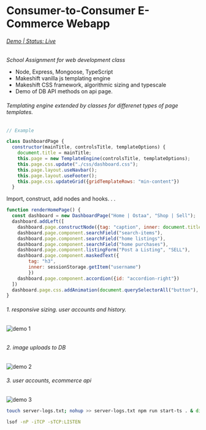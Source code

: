 # Consumer-to-Consumer E-Commerce Webapp

###### [Demo | Status: Live](http://143.198.57.139:8008/)

_School Assignment for web development class_

- Node, Express, Mongoose, TypeScript
- Makeshift vanilla js templating engine
- Makeshift CSS framework, algorithmic sizing and typescale
- Demo of DB API methods on api page.

###### Templating engine extended by classes for differenet types of page templates.

```javascript
// Example

class DashboardPage {
  constructor(mainTitle, controlsTitle, templateOptions) {
    document.title = mainTitle;
    this.page = new TemplateEngine(controlsTitle, templateOptions);
    this.page.css.update("./css/dashboard.css");
    this.page.layout.useNavbar();
    this.page.layout.useFooter();
    this.page.css.updateGrid({gridTemplateRows: "min-content"})
  }
```

Import, construct, add nodes and hooks. . .

```JavaScript
function renderHomePage() {
  const dashboard = new DashboardPage("Home | Ostaa", "Shop | Sell");
  dashboard.addLeft([
    dashboard.page.constructNode({tag: "caption", inner: document.title})
    dashboard.page.component.searchField("search-items"),
    dashboard.page.component.searchField("home listings"),
    dashboard.page.component.searchField("home purchases"),
    dashboard.page.component.listingForm("Post a Listing", "SELL"),
    dashboard.page.component.maskedText({
        tag: "h3",
        inner: sessionStorage.getItem("username")
        })
    dashboard.page.component.accordion({id: "accordion-right"})
  ])
  dashboard.page.css.addAnimation(document.querySelectorAll("button"), "vibrate")
}
```

###### 1. responsive sizing. user accounts and history.

![demo 1](demo/demo1.gif)

######

###### 2. image uploads to DB

![demo 2](demo/demo2.gif)

###### 3. user accounts, ecommerce api

![demo 3](demo/demo3.gif)

```bash
touch server-logs.txt; nohup >> server-logs.txt npm run start-ts . & disown;
```

```bash
lsof -nP -iTCP -sTCP:LISTEN
```
